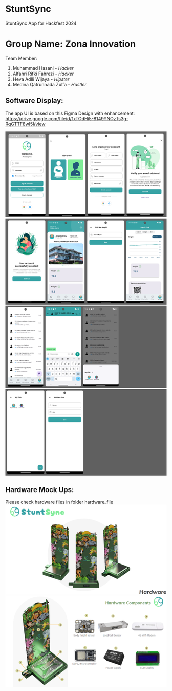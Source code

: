 # StuntSync

StuntSync App for Hackfest 2024

# Group Name: Zona Innovation
Team Member:
1. Muhammad Hasani - _Hacker_
2. Alfahri Rifki Fahrezi - _Hacker_
3. Heva Adlli Wijaya - _Hipster_
4. Medina Qatrunnada Zulfa - _Hustler_

## Software Display:
The app UI is based on this Figma Design with enhancement:
https://drive.google.com/file/d/1xTOdHi5-8149YNOzTs3g-RqGTTF8wI5l/view

![Screenshot 2024-01-19 001219.png](assets%2FAPP%20UI%20Screen%2FScreenshot%202024-01-19%20001219.png)
![Screenshot 2024-01-19 001227.png](assets%2FAPP%20UI%20Screen%2FScreenshot%202024-01-19%20001227.png)
![Screenshot 2024-01-19 001356.png](assets%2FAPP%20UI%20Screen%2FScreenshot%202024-01-19%20001356.png)
![Screenshot 2024-01-19 001502.png](assets%2FAPP%20UI%20Screen%2FScreenshot%202024-01-19%20001502.png)


## Hardware Mock Ups:
Please check hardware files in folder hardware_file
![hardware_img1.png](hardware_file%2Fhardware_documentation%2Fhardware_img1.png)
![hardware_img2.png](hardware_file%2Fhardware_documentation%2Fhardware_img2.png)

